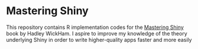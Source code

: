 # Mastering Shiny

This repository contains R implementation codes for the [Mastering Shiny](https://www.bigbookofr.com/shiny.html#mastering-shiny) book by Hadley WickHam.
I aspire to improve my knowledge of the theory underlying Shiny in order to write higher-quality apps faster and more easily

